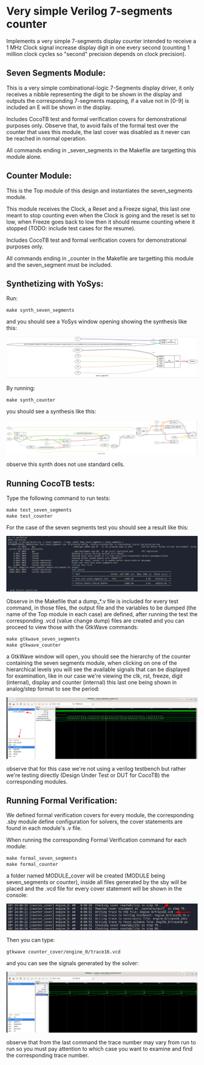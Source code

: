 # Very simple Verilog 7-segments counter

Implements a very simple 7-segments display counter intended to receive a 1 MHz Clock signal increase display digit in one every second (counting 1 million clock cycles so "second" precision depends on clock precision).

## Seven Segments Module:

This is a very simple combinational-logic 7-Segments display driver, it only receives a nibble representing the digit to be shown in the display and outputs the corresponding 7-segments mapping, if a value not in [0-9] is included an E will be shown in the display.

Includes CocoTB test and formal verification covers for demonstrational purposes only. Observe that, to avoid fails of the formal test over the counter that uses this module, the last cover was disabled as it never can be reached in normal operation.

All commands ending in _seven_segments in the Makefile are targetting this module alone.

## Counter Module:

This is the Top module of this design and instantiates the seven_segments module.

This module receives the Clock, a Reset and a Freeze signal, this last one meant to stop counting even when the Clock is going and the reset is set to low, when Freeze goes back to low then it should resume counting where it stopped (TODO: include test cases for the resume).

Includes CocoTB test and formal verification covers for demonstrational purposes only.

All commands ending in _counter in the Makefile are targetting this module and the seven_segment must be included.

## Synthetizing with YoSys:

Run:

```
make synth_seven_segments
```

and you should see a YoSys window opening showing the synthesis like this:

![Seven segments module synthesis with YoSys](./img/seven_segments_synth.png "Seven Segments YoSys Synthesis")

By running:

```
make synth_counter
```

you should see a synthesis like this:

![Counter module synthesis with YoSys](./img/counter_synth.png "Counter YoSys Synthesis")

observe this synth does not use standard cells.

## Running CocoTB tests:

Type the following command to run tests:

```
make test_seven_segments
make test_counter
```

For the case of the seven segments test you should see a result like this:

![Seven segments module tests results](./img/seven_segments_test.png "Test results: seven segments module")

Observe in the Makefile that a dump_*.v file is included for every test command, in those files, the output file and the variables to be dumped (the name of the Top module in each case) are defined, after running the test the corresponding .vcd (value change dump) files are created and you can proceed to view those with the GtkWave commands:

```
make gtkwave_seven_segments
make gtkwave_counter
```

a GtkWave window will open, you should see the hierarchy of the counter containing the seven segments module, when clicking on one of the hierarchical levels you will see the available signals that can be displayed for examination, like in our case we're viewing the clk, rst, freeze, digit (internal), display and counter (internal) this last one being shown in analog/step format to see the period:

![GtkWave results for counter module](./img/counter_gtkwave.png "GtkWave: counter module")

observe that for this case we're not using a verilog testbench but rather we're testing directly (Design Under Test or DUT for CocoTB) the corresponding modules.

## Running Formal Verification:

We defined formal verification covers for every module, the corresponding .sby module define configuration for solvers, the cover statements are found in each module's .v file.

When running the corresponding Formal Verification command for each module:

```
make formal_seven_segments
make formal_counter
```
a folder named MODULE_cover will be created (MODULE being seven_segments or counter), inside all files generated by the sby will be placed and the .vcd file for every cover statement will be shown in the console:

![Run of Formal Verification for counter module](./img/formal_counter_console.png "Formal Verification: counter module")

Then you can type:

```
gtkwave counter_cover/engine_0/trace16.vcd
```

and you can see the signals generated by the solver:

![GtkWave of Formal Verification for counter module](./img/formal_counter_gtkwave.png "Formal Verification GtkWave: counter module")

observe that from the last command the trace number may vary from run to run so you must pay attention to which case you want to examine and find the corresponding trace number.
